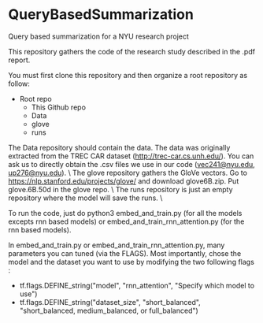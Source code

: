 # QueryBasedSummarization
Query based summarization for a NYU research project

This repository gathers the code of the research study described in the .pdf report.

You must first clone this repository and then organize a root repository as follow:

- Root repo
  - This Github repo
  - Data
  - glove
  - runs

The Data repository should contain the data. The data was originally extracted from the TREC CAR dataset (http://trec-car.cs.unh.edu/). You can ask us to directly obtain the .csv files we use in our code (vec241@nyu.edu, up276@nyu.edu). \\
The glove repository gathers the GloVe vectors. Go to https://nlp.stanford.edu/projects/glove/ and download glove6B.zip. Put glove.6B.50d in the glove repo. \\
The runs repository is just an empty repository where the model will save the runs. \\

To run the code, just do python3 embed_and_train.py (for all the models excepts rnn based models) or embed_and_train_rnn_attention.py (for the rnn based models).

In embed_and_train.py or embed_and_train_rnn_attention.py, many parameters you can tuned (via the FLAGS). Most importantly, chose the model and the dataset you want to use by modifying the two following flags :
- tf.flags.DEFINE_string("model", "rnn_attention", "Specify which model to use")
- tf.flags.DEFINE_string("dataset_size", "short_balanced", "short_balanced, medium_balanced, or full_balanced")
